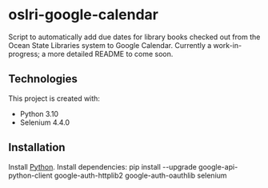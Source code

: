 # oslri-google-calendar
Script to automatically add due dates for library books checked out from the Ocean State Libraries system to Google Calendar. Currently a work-in-progress; a more detailed README to come soon.

## Technologies
This project is created with:
* Python 3.10
* Selenium 4.4.0

## Installation
Install [Python](https://www.python.org/).
Install dependencies:
pip install --upgrade google-api-python-client google-auth-httplib2 google-auth-oauthlib selenium
